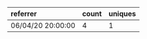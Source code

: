 | referrer          | count | uniques |
| :---------------- | :---- | :------ |
| 06/04/20 20:00:00 | 4     | 1       |